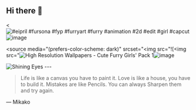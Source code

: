 ## Hi there 👋
<<img src="https://encrypted-tbn0.gstatic.com/images?q=tbn:ANd9GcQjySQqaPzCxd5gw4idAtrxG1r-4rvs3XrWUw&amp;s" alt="#eipril #fursona #fyp #furryart #furry #animation #2d #edit #girl #capcut"/>![image](https://github.com/user-attachments/assets/d08f5c8a-43ba-4781-8dce-a9fe2e1b9be9)
>
 <source media="(prefers-color-scheme: dark)" srcset="<img src="![<img src="<img src="https://public-files.gumroad.com/cyofgae0bua8juxo8tvfiyun8gua" alt="High Resolution Wallpapers - Cute Furry Girls&#39; Pack 1"/>![image](https://github.com/user-attachments/assets/ec858a2f-35cb-45d4-8bb2-203d1cfd4c59)

 <source media="(prefers-color-scheme: light)" srcset="https://tenor.com/view/keenora-kee-fursuit-furry-furry-fandom-gif-17232646">
 <img alt="Shining Eyes" src="<img src="[image](https://github.com/user-attachments/assets/62ade3c4-0244-4cd6-8004-f768634b9076)

</picture>

<!--
**MikakoFox/MikakoFox** is a ✨ _special_ ✨ repository because its `README.md` (this file) appears on your GitHub profile.

Here are some ideas to get you started:

- I’m currently working on Making games
- Studying the Chinese Language, English Native
- 
- I’m looking for help with learning how to code web games
- Ask me about anything
-  How to reach me: Reach me through discord @ .mikako
-  Pronouns: She/Her
- Fun fact: I love Rollerskating
--> ---
> Life is like a canvas you have to paint it. Love is like a house, you have to build it. Mistakes are like Pencils. You can always Sharpen them and try again.

— Mikako

